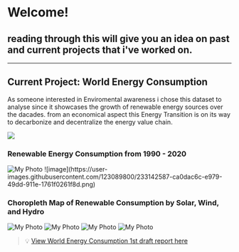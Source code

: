 # Welcome!

## reading through this will give you an idea on past and current projects that i've worked on.

---
## Current Project: World Energy Consumption

As someone interested in Enviromental awareness i chose this dataset to analyse since it showcases the growth of renewable energy sources over the dacades. from an economical aspect this Energy Transition is on its way to decarbonize and decentralize the energy value chain.

<img src="https://images.nationalgeographic.org/image/upload/t_edhub_resource_key_image/v1638891998/EducationHub/photos/renewable-resources.jpg"/>

### Renewable Energy Consumption from 1990 - 2020
<body>
	<img src="https://www.kaggleusercontent.com/kf/88902543/eyJhbGciOiJkaXIiLCJlbmMiOiJBMTI4Q0JDLUhTMjU2In0..vvlp7XE6fnQu1vWA9Zgy0Q.1DoyN6pBFZKEJ5wl2qlJsoFnK5lmU94Slf4h1GzpM1GsJd1IwVTxq1WQGitAbkPVAbPWA09wFK7V4xd3zbIG75g-BbsEam0DBV6nwop6Yn-QfKZ2IuWqtU9r4-yl_qniQ7zogeElbU_mQKaiJ_XF8vUfC50UJIjntFo6C0T7jaD2oZ1fn9KEmEYh7nW6NnJd8TW23toUM6imnTks3Vgx8ITr2lyuB6ga0jiAtfDuG6iSZED-BRhlYpI-mFnvkOosyR6XjSEU_qnpAUCs-935VXni8euBSmqK0AFLzlG579ABJSut2TqGEU_7CcWQrA79yijiGL6Wd4sCOD6MWJ-BZeWoPMxSDliBkErlr1j114iNve0bEmBlVbHnuczIykAu53uNN0ea7g5GiNCEx0jUWZi9E1Hx512cl1smEYUYx5k8yvd8pH4ARgCH-i45EchfXBrCgc3D46mqBI6JdPICwsydE4AbyR8kL8A0muk-GD8PHV1_HK-n8UhUoewgpAlo1fjCW0h2xs0C1IzAAzPXqOYJhX-f1d-51UOoL5MT5jVix1Uo8r8W_pvvAlKRxd1M51zHWh69zzARA8im6slr8mrHAjrADvKRvo_1kRwBMHFCz6QJ3nCJPTAKv9jH46hxmiSqall_ty02KlwZBkahmrKeqoi_FOyljY2nOoyN7EdjAuMJS2iVCiMoYRNFJHuy.07IoTB82S8ahuvKBdk2rZQ/__results___files/__results___6_1.png" alt="My Photo">
</body>
</html>
![image](https://user-images.githubusercontent.com/123089800/233142587-ca0dac6c-e979-49dd-911e-1761f0261f8d.png)

### Choropleth Map of Renewable Consumption by Solar, Wind, and Hydro
<body>
	<img src="https://www.kaggleusercontent.com/kf/88902543/eyJhbGciOiJkaXIiLCJlbmMiOiJBMTI4Q0JDLUhTMjU2In0..vvlp7XE6fnQu1vWA9Zgy0Q.1DoyN6pBFZKEJ5wl2qlJsoFnK5lmU94Slf4h1GzpM1GsJd1IwVTxq1WQGitAbkPVAbPWA09wFK7V4xd3zbIG75g-BbsEam0DBV6nwop6Yn-QfKZ2IuWqtU9r4-yl_qniQ7zogeElbU_mQKaiJ_XF8vUfC50UJIjntFo6C0T7jaD2oZ1fn9KEmEYh7nW6NnJd8TW23toUM6imnTks3Vgx8ITr2lyuB6ga0jiAtfDuG6iSZED-BRhlYpI-mFnvkOosyR6XjSEU_qnpAUCs-935VXni8euBSmqK0AFLzlG579ABJSut2TqGEU_7CcWQrA79yijiGL6Wd4sCOD6MWJ-BZeWoPMxSDliBkErlr1j114iNve0bEmBlVbHnuczIykAu53uNN0ea7g5GiNCEx0jUWZi9E1Hx512cl1smEYUYx5k8yvd8pH4ARgCH-i45EchfXBrCgc3D46mqBI6JdPICwsydE4AbyR8kL8A0muk-GD8PHV1_HK-n8UhUoewgpAlo1fjCW0h2xs0C1IzAAzPXqOYJhX-f1d-51UOoL5MT5jVix1Uo8r8W_pvvAlKRxd1M51zHWh69zzARA8im6slr8mrHAjrADvKRvo_1kRwBMHFCz6QJ3nCJPTAKv9jH46hxmiSqall_ty02KlwZBkahmrKeqoi_FOyljY2nOoyN7EdjAuMJS2iVCiMoYRNFJHuy.07IoTB82S8ahuvKBdk2rZQ/__results___files/__results___9_1.png" alt="My Photo">
</body>


<body>
	<img src="https://www.kaggleusercontent.com/kf/88902543/eyJhbGciOiJkaXIiLCJlbmMiOiJBMTI4Q0JDLUhTMjU2In0..vvlp7XE6fnQu1vWA9Zgy0Q.1DoyN6pBFZKEJ5wl2qlJsoFnK5lmU94Slf4h1GzpM1GsJd1IwVTxq1WQGitAbkPVAbPWA09wFK7V4xd3zbIG75g-BbsEam0DBV6nwop6Yn-QfKZ2IuWqtU9r4-yl_qniQ7zogeElbU_mQKaiJ_XF8vUfC50UJIjntFo6C0T7jaD2oZ1fn9KEmEYh7nW6NnJd8TW23toUM6imnTks3Vgx8ITr2lyuB6ga0jiAtfDuG6iSZED-BRhlYpI-mFnvkOosyR6XjSEU_qnpAUCs-935VXni8euBSmqK0AFLzlG579ABJSut2TqGEU_7CcWQrA79yijiGL6Wd4sCOD6MWJ-BZeWoPMxSDliBkErlr1j114iNve0bEmBlVbHnuczIykAu53uNN0ea7g5GiNCEx0jUWZi9E1Hx512cl1smEYUYx5k8yvd8pH4ARgCH-i45EchfXBrCgc3D46mqBI6JdPICwsydE4AbyR8kL8A0muk-GD8PHV1_HK-n8UhUoewgpAlo1fjCW0h2xs0C1IzAAzPXqOYJhX-f1d-51UOoL5MT5jVix1Uo8r8W_pvvAlKRxd1M51zHWh69zzARA8im6slr8mrHAjrADvKRvo_1kRwBMHFCz6QJ3nCJPTAKv9jH46hxmiSqall_ty02KlwZBkahmrKeqoi_FOyljY2nOoyN7EdjAuMJS2iVCiMoYRNFJHuy.07IoTB82S8ahuvKBdk2rZQ/__results___files/__results___10_1.png" alt="My Photo">
</body>

<body>
	<img src="https://www.kaggleusercontent.com/kf/88902543/eyJhbGciOiJkaXIiLCJlbmMiOiJBMTI4Q0JDLUhTMjU2In0..vvlp7XE6fnQu1vWA9Zgy0Q.1DoyN6pBFZKEJ5wl2qlJsoFnK5lmU94Slf4h1GzpM1GsJd1IwVTxq1WQGitAbkPVAbPWA09wFK7V4xd3zbIG75g-BbsEam0DBV6nwop6Yn-QfKZ2IuWqtU9r4-yl_qniQ7zogeElbU_mQKaiJ_XF8vUfC50UJIjntFo6C0T7jaD2oZ1fn9KEmEYh7nW6NnJd8TW23toUM6imnTks3Vgx8ITr2lyuB6ga0jiAtfDuG6iSZED-BRhlYpI-mFnvkOosyR6XjSEU_qnpAUCs-935VXni8euBSmqK0AFLzlG579ABJSut2TqGEU_7CcWQrA79yijiGL6Wd4sCOD6MWJ-BZeWoPMxSDliBkErlr1j114iNve0bEmBlVbHnuczIykAu53uNN0ea7g5GiNCEx0jUWZi9E1Hx512cl1smEYUYx5k8yvd8pH4ARgCH-i45EchfXBrCgc3D46mqBI6JdPICwsydE4AbyR8kL8A0muk-GD8PHV1_HK-n8UhUoewgpAlo1fjCW0h2xs0C1IzAAzPXqOYJhX-f1d-51UOoL5MT5jVix1Uo8r8W_pvvAlKRxd1M51zHWh69zzARA8im6slr8mrHAjrADvKRvo_1kRwBMHFCz6QJ3nCJPTAKv9jH46hxmiSqall_ty02KlwZBkahmrKeqoi_FOyljY2nOoyN7EdjAuMJS2iVCiMoYRNFJHuy.07IoTB82S8ahuvKBdk2rZQ/__results___files/__results___11_1.png" alt="My Photo">
</body>

<body>
	<img src="https://www.kaggleusercontent.com/kf/88902543/eyJhbGciOiJkaXIiLCJlbmMiOiJBMTI4Q0JDLUhTMjU2In0..vvlp7XE6fnQu1vWA9Zgy0Q.1DoyN6pBFZKEJ5wl2qlJsoFnK5lmU94Slf4h1GzpM1GsJd1IwVTxq1WQGitAbkPVAbPWA09wFK7V4xd3zbIG75g-BbsEam0DBV6nwop6Yn-QfKZ2IuWqtU9r4-yl_qniQ7zogeElbU_mQKaiJ_XF8vUfC50UJIjntFo6C0T7jaD2oZ1fn9KEmEYh7nW6NnJd8TW23toUM6imnTks3Vgx8ITr2lyuB6ga0jiAtfDuG6iSZED-BRhlYpI-mFnvkOosyR6XjSEU_qnpAUCs-935VXni8euBSmqK0AFLzlG579ABJSut2TqGEU_7CcWQrA79yijiGL6Wd4sCOD6MWJ-BZeWoPMxSDliBkErlr1j114iNve0bEmBlVbHnuczIykAu53uNN0ea7g5GiNCEx0jUWZi9E1Hx512cl1smEYUYx5k8yvd8pH4ARgCH-i45EchfXBrCgc3D46mqBI6JdPICwsydE4AbyR8kL8A0muk-GD8PHV1_HK-n8UhUoewgpAlo1fjCW0h2xs0C1IzAAzPXqOYJhX-f1d-51UOoL5MT5jVix1Uo8r8W_pvvAlKRxd1M51zHWh69zzARA8im6slr8mrHAjrADvKRvo_1kRwBMHFCz6QJ3nCJPTAKv9jH46hxmiSqall_ty02KlwZBkahmrKeqoi_FOyljY2nOoyN7EdjAuMJS2iVCiMoYRNFJHuy.07IoTB82S8ahuvKBdk2rZQ/__results___files/__results___12_1.png" alt="My Photo">
</body>



> 💡 [View World Energy Consumption 1st draft report here](https://github.com/Siri2023/World-Energy-Consumption.git)
